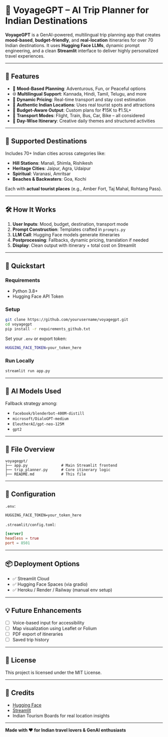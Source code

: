 # 🚀 VoyageGPT – AI Trip Planner for Indian Destinations

**VoyageGPT** is a GenAI-powered, multilingual trip planning app that creates **mood-based**, **budget-friendly**, and **real-location** itineraries for over 70 Indian destinations. It uses **Hugging Face LLMs**, dynamic prompt engineering, and a clean **Streamlit** interface to deliver highly personalized travel experiences.

---

## 🌟 Features

- 🧠 **Mood-Based Planning**: Adventurous, Fun, or Peaceful options
- 🌐 **Multilingual Support**: Kannada, Hindi, Tamil, Telugu, and more
- 🧳 **Dynamic Pricing**: Real-time transport and stay cost estimation
- 📍 **Authentic Indian Locations**: Uses real tourist spots and attractions
- 🎯 **Budget-Aware Output**: Custom plans for ₹15K to ₹1.5L+
- 🚗 **Transport Modes**: Flight, Train, Bus, Car, Bike – all considered
- 📅 **Day-Wise Itinerary**: Creative daily themes and structured activities

---

## 📍 Supported Destinations

Includes 70+ Indian cities across categories like:
- **Hill Stations**: Manali, Shimla, Rishikesh
- **Heritage Cities**: Jaipur, Agra, Udaipur
- **Spiritual**: Varanasi, Amritsar
- **Beaches & Backwaters**: Goa, Kochi

Each with **actual tourist places** (e.g., Amber Fort, Taj Mahal, Rohtang Pass).

---

## 🛠️ How It Works

1. **User Inputs**: Mood, budget, destination, transport mode
2. **Prompt Construction**: Templates crafted in `prompts.py`
3. **LLM Call**: Hugging Face models generate itineraries
4. **Postprocessing**: Fallbacks, dynamic pricing, translation if needed
5. **Display**: Clean output with itinerary + total cost on Streamlit

---

## 🚀 Quickstart

### Requirements
- Python 3.8+
- Hugging Face API Token

### Setup

```bash
git clone https://github.com/yourusername/voyagegpt.git
cd voyagegpt
pip install -r requirements_github.txt
```

Set your `.env` or export token:

```bash
HUGGING_FACE_TOKEN=your_token_here
```

### Run Locally

```bash
streamlit run app.py
```

---

## 🧠 AI Models Used

Fallback strategy among:
- `facebook/blenderbot-400M-distill`
- `microsoft/DialoGPT-medium`
- `EleutherAI/gpt-neo-125M`
- `gpt2`

---

## 📂 File Overview

```
voyagegpt/
├── app.py               # Main Streamlit frontend
├── trip_planner.py      # Core itinerary logic
├── README.md            # This file
```

---

## 🧾 Configuration

`.env`:
```env
HUGGING_FACE_TOKEN=your_token_here
```

`.streamlit/config.toml`:
```toml
[server]
headless = true
port = 8501
```

---

## 📦 Deployment Options

- ✅ Streamlit Cloud
- ✅ Hugging Face Spaces (via gradio)
- ✅ Heroku / Render / Railway (manual env setup)

---

## 💡 Future Enhancements

- [ ] Voice-based input for accessibility
- [ ] Map visualization using Leaflet or Folium
- [ ] PDF export of itineraries
- [ ] Saved trip history

---

## 📜 License

This project is licensed under the MIT License.

---

## 🙏 Credits

- [Hugging Face](https://huggingface.co)
- [Streamlit](https://streamlit.io)
- Indian Tourism Boards for real location insights

---

**Made with ❤️ for Indian travel lovers & GenAI enthusiasts**
